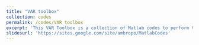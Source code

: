 ```yaml
---
title: "VAR toolbox"
collection: codes
permalink: /codes/VAR toolbox
excerpt: 'This VAR Toolbox is a collection of Matlab codes to perform Vector Autoregression (VAR) analysis, created by [Ambrogio Cesa-Bianchi](https://sites.google.com/site/ambropo/home).'
slidesurl: 'https://sites.google.com/site/ambropo/MatlabCodes'
---
```


